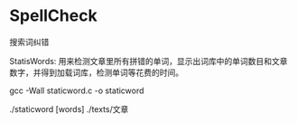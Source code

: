 SpellCheck
==========

搜索词纠错

StatisWords: 用来检测文章里所有拼错的单词，显示出词库中的单词数目和文章数字，并得到加载词库，检测单词等花费的时间。

gcc -Wall staticword.c -o staticword

./staticword [words] ./texts/文章


